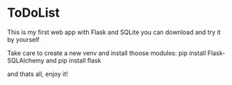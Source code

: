 # ToDoList
This is my first web app with Flask and SQLite
you can download and try it by yourself

Take care to create a new venv and install thoose modules: pip install Flask-SQLAlchemy and
pip install flask 

and thats all, enjoy it!
